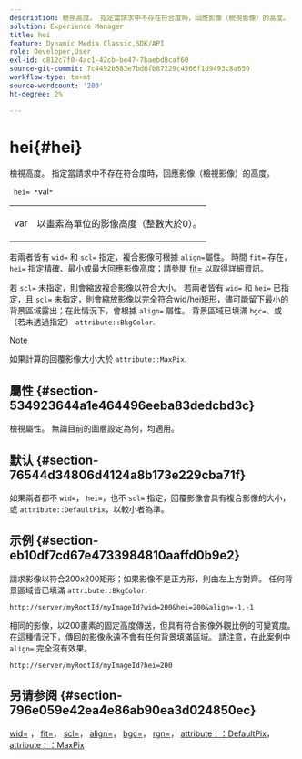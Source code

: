 ```yaml
---
description: 檢視高度。 指定當請求中不存在符合度時，回應影像（檢視影像）的高度。
solution: Experience Manager
title: hei
feature: Dynamic Media Classic,SDK/API
role: Developer,User
exl-id: c812c7f0-4ac1-42cb-be47-7baebd8caf60
source-git-commit: 7c4492b583e7bd6fb87229c4566f1d9493c8a650
workflow-type: tm+mt
source-wordcount: '280'
ht-degree: 2%

---
```


# hei{#hei}

檢視高度。 指定當請求中不存在符合度時，回應影像（檢視影像）的高度。

` hei= *`val`*`

<table id="simpletable_1A36827B6E6647888A4E6E868975D716"> 
 <tr class="strow"> 
  <td class="stentry"> <p> <span class="codeph"> <span class="varname"> var </span> </span> </p> </td> 
  <td class="stentry"> <p>以畫素為單位的影像高度（整數大於0）。 </p> </td> 
 </tr> 
</table>

若兩者皆有 `wid=` 和 `scl=` 指定，複合影像可根據 `align=`屬性。 時間 `fit=` 存在， `hei=` 指定精確、最小或最大回應影像高度；請參閱 [fit=](/help/aem-is-ir-api/is-api/http-ref/image-serving-api-ref/c-http-protocol-reference/c-command-reference/r-fit.md) 以取得詳細資訊。

若 `scl=` 未指定，則會縮放複合影像以符合大小。 若兩者皆有 `wid=` 和 `hei=` 已指定，且 `scl=` 未指定，則會縮放影像以完全符合wid/hei矩形，儘可能留下最小的背景區域露出；在此情況下，會根據 `align=` 屬性。 背景區域已填滿 `bgc=`、或（若未透過指定） `attribute::BkgColor`.

>[!NOTE]
>
>如果計算的回覆影像大小大於 `attribute::MaxPix`.

## 屬性 {#section-534923644a1e464496eeba83dedcbd3c}

檢視屬性。 無論目前的圖層設定為何，均適用。

## 默认 {#section-76544d34806d4124a8b173e229cba71f}

如果兩者都不 `wid=`， `hei=`，也不 `scl=` 指定，回覆影像會具有複合影像的大小，或 `attribute::DefaultPix`，以較小者為準。

## 示例 {#section-eb10df7cd67e4733984810aaffd0b9e2}

請求影像以符合200x200矩形；如果影像不是正方形，則由左上方對齊。 任何背景區域皆已填滿 `attribute::BkgColor`.

`http://server/myRootId/myImageId?wid=200&hei=200&align=-1,-1`

相同的影像，以200畫素的固定高度傳送，但具有符合影像外觀比例的可變寬度。 在這種情況下，傳回的影像永遠不會有任何背景填滿區域。 請注意，在此案例中 `align=` 完全沒有效果。

`http://server/myRootId/myImageId?hei=200`

## 另请参阅 {#section-796e059e42ea4e86ab90ea3d024850ec}

[wid=](../../../../../is-api/http-ref/image-serving-api-ref/c-http-protocol-reference/c-command-reference/r-is-http-wid.md#reference-bfeadcb67bf4485f851eb21345527e47) ， [fit=](../../../../../is-api/http-ref/image-serving-api-ref/c-http-protocol-reference/c-command-reference/r-fit.md#reference-f11bff6d93d143d6b135de3a923bc989)， [scl=](../../../../../is-api/http-ref/image-serving-api-ref/c-http-protocol-reference/c-command-reference/r-scl.md#reference-b2a74e493d0d407e98fe350551ba3fcc)， [align=](../../../../../is-api/http-ref/image-serving-api-ref/c-http-protocol-reference/c-command-reference/r-align.md#reference-b7d6b87c75124d78884f916dd6544bc7)， [bgc=](../../../../../is-api/http-ref/image-serving-api-ref/c-http-protocol-reference/c-command-reference/r-bgc.md#reference-53376175f617446fbe5c69120f834b88)， [rgn=](../../../../../is-api/http-ref/image-serving-api-ref/c-http-protocol-reference/c-command-reference/r-rgn.md#reference-daa9b80e0d8c4b1aa67d116b578d592f)， [attribute：：DefaultPix](../../../../../is-api/image-catalog/image-serving-api-ref/c-image-catalog-reference/c-attributes-reference/r-defaultpix.md#reference-996b2c22b30f4fd9b970c84063306df1)， [attribute：：MaxPix](../../../../../is-api/image-catalog/image-serving-api-ref/c-image-catalog-reference/c-attributes-reference/r-maxpix.md#reference-e167d396ac794079ba8b5e6eb16eeda5)
